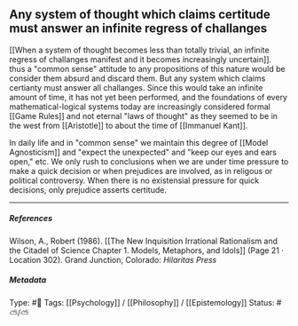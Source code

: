 ## Any system of thought which claims certitude must answer an infinite regress of challanges  # 

[[When a system of thought becomes less than totally trivial, an infinite regress of challanges manifest and it becomes increasingly uncertain]]. thus a "common sense" attitude to any propositions of this nature would be consider them absurd and discard them. But any system which claims certianty must answer all challanges. Since this would take an infinite amount of time, it has not yet been performed, and the foundations of every mathematical-logical systems today are increasingly considered formal [[Game Rules]] and not eternal "laws of thought" as they seemed to be in the west from [[Aristotle]] to about the time of [[Immanuel Kant]].

In daily life and in "common sense" we maintain this degree of [[Model Agnosticism]] and "expect the unexpected" and "keep our eyes and ears open," etc. We only rush to conclusions when we are under time pressure to make a quick decision or when prejudices are involved, as in religous or political controversy. When there is no existensial pressure for quick decisions, only prejudice asserts certitude.

___

##### References

Wilson, A., Robert (1986). [[The New Inquisition Irrational Rationalism and the Citadel of Science Chapter 1. Models, Metaphors, and Idols]] (Page 21 · Location 302). Grand Junction, Colorado: _Hilaritas Press_

##### Metadata

Type: #🔴 
Tags: [[Psychology]] / [[Philosophy]] / [[Epistemology]]
Status: #⛅️/⛅️ 